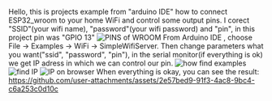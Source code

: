 Hello, this is projects example from "arduino IDE" how to connect ESP32_wroom to your home WiFi and
control some output pins. I corect "SSID"(your wifi name), "password"(your wifi password) and "pin",
in this project pin was "GPIO 13"
![PINS of  WROOM](https://github.com/user-attachments/assets/56bc6f11-2044-4e5d-98a3-6b261072d5f7)
From Arduino IDE , choose File -> Examples -> WiFi -> SimpleWifiServer. Then change parameters what 
you want("ssid", "password", "pin"), in the serial monitor(if everything is ok) we get IP adress in
which we can control our pin.
![how find examples](https://github.com/user-attachments/assets/80eeb297-4dfe-45b6-b87d-a43e2cabdf0b)
![find IP](https://github.com/user-attachments/assets/94e98195-f2e4-4df3-b163-f28cb9ca1342)
![IP on browser](https://github.com/user-attachments/assets/387616c2-43ac-4e4e-b8fb-d7aec5429d9a)
When everything is okay, you can see the result:
https://github.com/user-attachments/assets/2e57bed9-91f3-4ac8-9bc4-c6a253c0d10c


